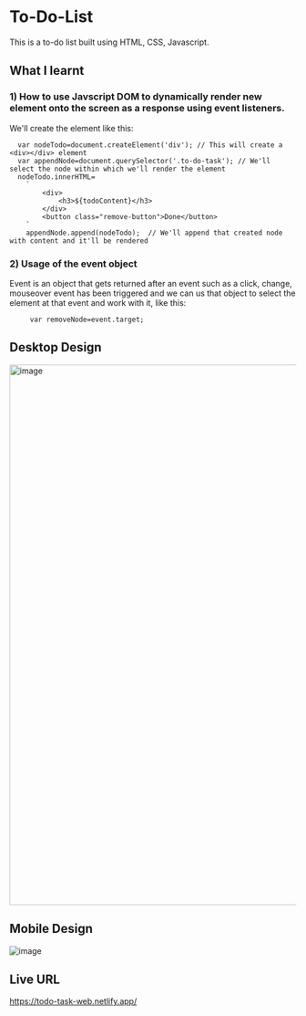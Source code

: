 # To-Do-List
This is a to-do list built using HTML, CSS, Javascript.
## What I learnt
 ### 1) How to use Javscript DOM to dynamically render new element onto the screen as a response using event listeners.
We'll create the element like this:
```
  var nodeTodo=document.createElement('div'); // This will create a <div></div> element
  var appendNode=document.querySelector('.to-do-task'); // We'll select the node within which we'll render the element
  nodeTodo.innerHTML=
    `
        <div>
            <h3>${todoContent}</h3>
        </div>
        <button class="remove-button">Done</button>
    `
    appendNode.append(nodeTodo);  // We'll append that created node with content and it'll be rendered
```
 ### 2) Usage of the event object
 
 Event is an object that gets returned after an event such as a click, change, mouseover event has been triggered and we can 
 us that object to select the element at that event and work with it, like this:
```
     var removeNode=event.target;
```
## Desktop Design
<img width="947" alt="image" src="https://user-images.githubusercontent.com/78952955/175110950-5f4d271e-4d1b-406d-b140-7677d596b295.png">

## Mobile Design
![image](https://user-images.githubusercontent.com/78952955/175111113-99a18e2d-a04a-4905-9d7a-5bb7cd6a046a.png)

## Live URL
https://todo-task-web.netlify.app/
